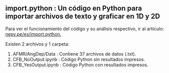 ## import.python : Un código en Python para importar archivos de texto y graficar en 1D y 2D 
Para ver el funcionamiento del código y su análisis respectivo, ir al artículo: [nepy.pe/es/import.python.](http://www.nepy.pe/es/programacion/datos/importar-y-graficar-datos-en-el-lenguaje-python/) 

Existen 2 archivos y 1 carpeta: 

1. AFMR/AngDep/Data : Contiene 37 archivos de datos (.txt).
2. CFB_NoOutput.ipynb : Código Python sin resultados impresos.
3. CFB_YesOutput.ipynb : Código Python con resultados impresos.

